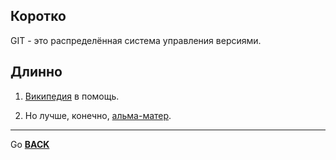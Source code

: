 ## Коротко 
GIT - это распределённая система управления версиями.
## Длинно
1. [Википедия](https://ru.wikipedia.org/wiki/Git) в помощь.

2. Но лучше, конечно, [альма-матер](https://git-scm.com/book/ru/v2/%D0%92%D0%B2%D0%B5%D0%B4%D0%B5%D0%BD%D0%B8%D0%B5-%D0%A7%D1%82%D0%BE-%D1%82%D0%B0%D0%BA%D0%BE%D0%B5-Git%3F).

___
Go [**BACK**](readme.md)